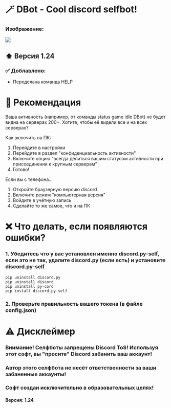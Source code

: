 # 🪄 DBot - Cool discord selfbot!
### Изображение:
![](https://i.ibb.co/kHz2j7N/present.png)
## ⬆️ Версия 1.24
### ✅ Доблавлено:
- Переделана команда HELP
# 📝 Рекомендация
Ваша активность (например, от команды status game idle DBot) не будет видна на серверах 200+. Хотите, чтобы её видели все и на всех серверах?

Как включить на ПК:
1. Перейдите в настройки
2. Перейдите в раздел "конфиденциальность активности"
3. Включите опцию "всегда делиться вашим статусом активности при присоединении к крупным серверам"
4. Готово!

Если вы с телефона...
1. Откройте браузерную версию discord
2. Включите режим "компьютерная версия"
3. Войдите в учётную запись
4. Сделайте то же самое, что и на ПК
# ❌ Что делать, если появляются ошибки?
### 1. Убедитесь что у вас установлен именно discord.py-self, если это не так, удалите discord.py (если есть) и установите discord.py-self
```
pip uninstall discord.py
pip uninstall discord
pip uninstall py-cord
pip install discord.py-self
```
### 2. Проверьте правильность вашего токена (в файле config.json)
# ⚠️ Дисклеймер
### Внимание! Селфботы запрещены Discord ToS! Используя этот софт, вы "просите" Discord забанить ваш аккаунт!
### Автор этого селфбота не несёт ответственности за ваши забаненные аккаунты!
### Софт создан исключительно в образовательных целях!
#### Версия: 1.24